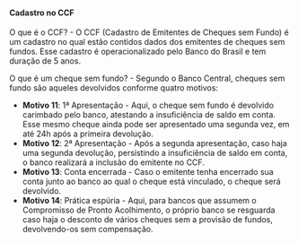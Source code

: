 #### Cadastro no CCF ####

O que é o CCF? - O CCF (Cadastro de Emitentes de Cheques sem Fundo) é um cadastro no qual estão contidos dados dos emitentes de cheques sem fundos. Esse cadastro é operacionalizado pelo Banco do Brasil e tem duração de 5 anos.

O que é um cheque sem fundo? - Segundo o Banco Central, cheques sem fundo são aqueles devolvidos conforme quatro motivos:

* **Motivo 11**: 1ª Apresentação - Aqui, o cheque sem fundo é devolvido carimbado pelo banco, atestando a insuficiência de saldo em conta. Esse mesmo cheque ainda pode ser apresentado uma segunda vez, em até 24h após a primeira devolução.
* **Motivo 12**: 2ª Apresentação - Após a segunda apresentação, caso haja uma segunda devolução, persistindo a insuficiência de saldo em conta, o banco realizará a inclusão do emitente no CCF.
* **Motivo 13**: Conta encerrada - Caso o emitente tenha encerrado sua conta junto ao banco ao qual o cheque está vinculado, o cheque será devolvido.
* **Motivo 14**: Prática espúria - Aqui, para bancos que assumem o Compromisso de Pronto Acolhimento, o próprio banco se resguarda caso haja o desconto de vários cheques sem a provisão de fundos, devolvendo-os sem compensação.
